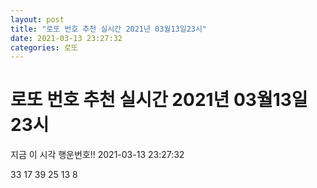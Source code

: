```yaml
---
layout: post
title: "로또 번호 추천 실시간 2021년 03월13일23시"
date: 2021-03-13 23:27:32
categories: 로또
---
```


# 로또 번호 추천 실시간 2021년 03월13일23시

지금 이 시각 행운번호!! 2021-03-13 23:27:32

 33  17  39  25  13  8 

